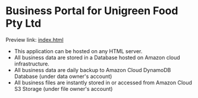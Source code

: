 <h1>Business Portal for Unigreen Food Pty Ltd</h1>

Preview link: <a target=_blank href=https://htmlpreview.github.io/?https://raw.githubusercontent.com/vmiis/Unigreen-Food-Pty-Ltd/master/index.html>index.html</a>

<ul>
<li>This application can be hosted on any HTML server.</li>
<li>All business data are stored in a Database hosted on Amazon cloud infrastructure.</li>
<li>All business data are daily backup to Amazon Cloud DynamoDB Database (under data owner's account)</li>
<li>All business files are instantly stored in or accessed from Amazon Cloud S3 Storage (under file owner's account)</li>
</ul>
